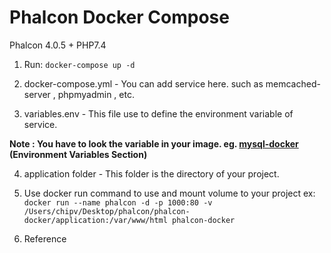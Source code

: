 # Phalcon Docker Compose

Phalcon 4.0.5 + PHP7.4


 1. Run: `docker-compose up -d`

 2. docker-compose.yml - You can add service here. such as memcached-server , phpmyadmin , etc.

 3. variables.env - This file use to define the environment variable of service.

 **Note : You have to look the variable in your image. eg. [mysql-docker][:mysql-docker:] (Environment Variables Section)**

 4. application folder - This folder is the directory of your project.

 5. Use docker run command to use and mount volume to your project
    ex: `docker run --name phalcon -d -p 1000:80 -v /Users/chipv/Desktop/phalcon/phalcon-docker/application:/var/www/html phalcon-docker` 

 6. Reference

[:phalcon:]:        https://github.com/phalcon/cphalcon
[:docker:]:         https://www.docker.com
[:phalcon-version:]:  https://github.com/phalcon/cphalcon/releases
[:mysql-docker:]:   https://hub.docker.com/_/mysql
